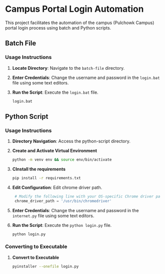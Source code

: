 # Campus Portal Login Automation

This project facilitates the automation of the campus (Pulchowk Campus) portal login process using batch and Python scripts.

## Batch File

### Usage Instructions

1. **Locate Directory**: Navigate to the `batch-file` directory.
2. **Enter Credentials**: Change the username and password in the `login.bat` file using some text editors.
3. **Run the Script**: Execute the `login.bat` file.

   ```bash
   login.bat
   ```

## Python Script

### Usage Instructions

1. **Directory Navigation**: Access the python-script directory.
2. **Create and Activate Virtual Environment**
   ```bash
   python -m venv env && source env/bin/activate
   ```
3. **CInstall the requirements**
   ```bash
   pip install -r requirements.txt
   ```
4. **Edit Configuration**: Edit chrome driver path.
   ```python
    # Modify the following line with your OS-specific Chrome driver path
    chrome_driver_path = '/usr/bin/chromedriver'
   ```
5. **Enter Credentials**: Change the username and password in the `internet.py` file using some text editors.
6. **Run the Script**: Execute the `python login.py` file.

   ```bash
   python login.py
   ```

### Converting to Executable

1. **Convert to Executable**
   ```bash
   pyinstaller --onefile login.py
   ```